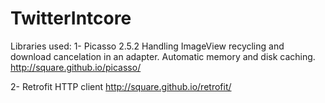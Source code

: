 # TwitterIntcore

Libraries used:
  1- Picasso 2.5.2
    Handling ImageView recycling and download cancelation in an adapter.
    Automatic memory and disk caching.
    http://square.github.io/picasso/
    
  2- Retrofit
    HTTP client
    http://square.github.io/retrofit/



